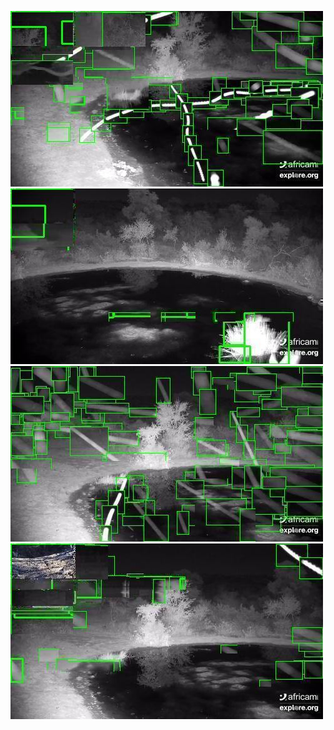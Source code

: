 ![20200608-231421-234426](in/20200608/20200608-231421-234426_0_.jpg)
![20200608-234431-000001](in/20200608/20200608-234431-000001_0_.jpg)
![20200609-000006-003011](in/20200609/20200609-000006-003011_0_.jpg)
![20200609-003016-010021](in/20200609/20200609-003016-010021_0_.jpg)
